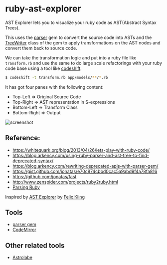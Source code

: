 # ruby-ast-explorer

AST Explorer lets you to visualize your ruby code as AST(Abstract Syntax Trees). 

This uses the [parser](https://github.com/whitequark/parser) gem to convert the source code into ASTs 
and the [TreeWriter](https://www.rubydoc.info/github/whitequark/parser/Parser/TreeRewriter) class
of the gem to apply transformations on the AST nodes and convert them back to source code.

We can take the transformation logic and put into a ruby file like `transform.rb` and use 
the same to do large scale refactorings with your ruby code base using a tool like [codeshift](https://github.com/rajasegar/codeshift).

```sh
$ codeshift -t transform.rb app/models/**/*.rb
```

It has got four panes with the following content:

* Top-Left => Original Source Code
* Top-Right => AST representation in S-expressions
* Bottom-Left => Transform Class
* Bottom-Right => Output

![screenshot](https://github.com/rajasegar/ruby-ast-explorer/blob/master/public/screenshot.png)


## Reference:
* https://whitequark.org/blog/2013/04/26/lets-play-with-ruby-code/
* https://blog.arkency.com/using-ruby-parser-and-ast-tree-to-find-deprecated-syntax/
* https://blog.arkency.com/rewriting-deprecated-apis-with-parser-gem/
* https://gist.github.com/jonatas/e70c874cbbd0cac5a9abd9f4a78fa816
* https://github.com/jonatas/fast
* http://www.zenspider.com/projects/ruby2ruby.html
* [Parsing Ruby](https://whitequark.org/blog/2012/10/02/parsing-ruby/)

Inspired by [AST Explorer](https://astexplorer.net) by [Felix Kling](https://github.com/fkling)

## Tools
* [parser gem](https://github.com/whitequark/parser)
* [CodeMirror](https://codemirror.net/)

## Other related tools
* [Astrolabe](https://github.com/yujinakayama/astrolabe)
